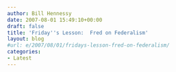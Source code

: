 ```yaml
---
author: Bill Hennessy
date: 2007-08-01 15:49:10+00:00
draft: false
title: 'Friday''s Lesson:  Fred on Federalism'
layout: blog
#url: e/2007/08/01/fridays-lesson-fred-on-federalism/
categories:
- Latest
---
```






